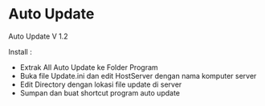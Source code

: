 # Auto Update
Auto Update V 1.2

Install :

- Extrak All Auto Update ke Folder Program
- Buka file Update.ini dan edit HostServer dengan nama komputer server
- Edit Directory dengan lokasi file update di server
- Sumpan dan buat shortcut program auto update
